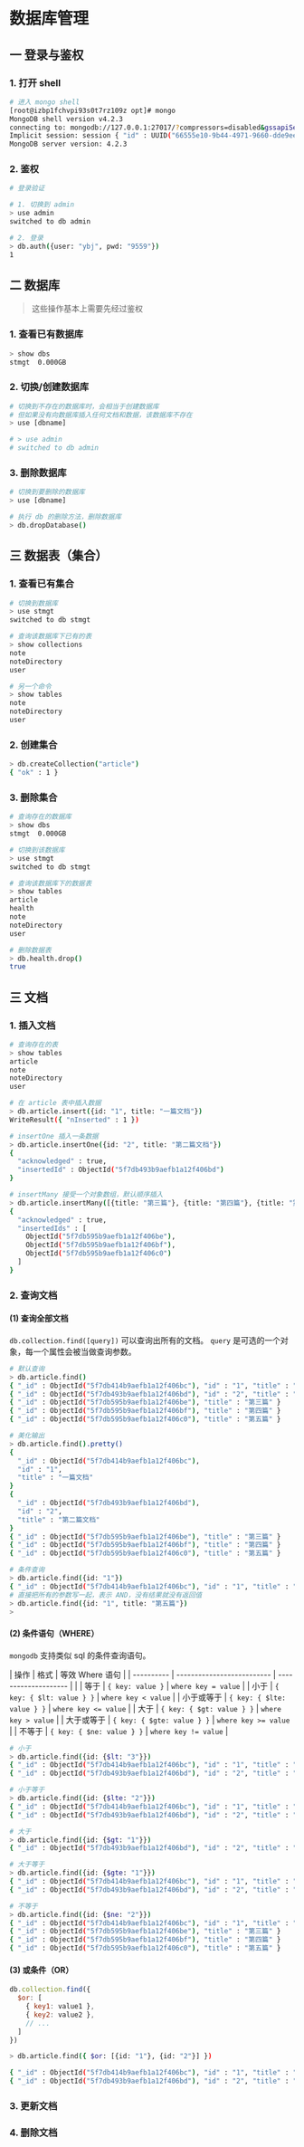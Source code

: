 # 数据库管理

## 一 登录与鉴权

### 1. 打开 shell

```bash
# 进入 mongo shell
[root@izbp1fchvpi93s0t7rz109z opt]# mongo
MongoDB shell version v4.2.3
connecting to: mongodb://127.0.0.1:27017/?compressors=disabled&gssapiServiceName=mongodb
Implicit session: session { "id" : UUID("66555e10-9b44-4971-9660-dde9ee1dacb2") }
MongoDB server version: 4.2.3
```

### 2. 鉴权

```bash
# 登录验证

# 1. 切换到 admin
> use admin
switched to db admin

# 2. 登录
> db.auth({user: "ybj", pwd: "9559"})
1
```

## 二 数据库

> 这些操作基本上需要先经过鉴权

### 1. 查看已有数据库

```bash
> show dbs
stmgt  0.000GB
```

### 2. 切换/创建数据库

```bash
# 切换到不存在的数据库时，会相当于创建数据库
# 但如果没有向数据库插入任何文档和数据，该数据库不存在
> use [dbname]

# > use admin
# switched to db admin
```

### 3. 删除数据库

```bash
# 切换到要删除的数据库
> use [dbname]

# 执行 db 的删除方法，删除数据库
> db.dropDatabase()
```

## 三 数据表（集合）

### 1. 查看已有集合

```bash
# 切换到数据库
> use stmgt
switched to db stmgt

# 查询该数据库下已有的表
> show collections
note
noteDirectory
user

# 另一个命令
> show tables
note
noteDirectory
user
```

### 2. 创建集合

```bash
> db.createCollection("article")
{ "ok" : 1 }
```

### 3. 删除集合

```bash
# 查询存在的数据库
> show dbs
stmgt  0.000GB

# 切换到该数据库
> use stmgt
switched to db stmgt

# 查询该数据库下的数据表
> show tables
article
health
note
noteDirectory
user

# 删除数据表
> db.health.drop()
true
```

## 三 文档

### 1. 插入文档

```bash
# 查询存在的表
> show tables
article
note
noteDirectory
user

# 在 article 表中插入数据
> db.article.insert({id: "1", title: "一篇文档"})
WriteResult({ "nInserted" : 1 })

# insertOne 插入一条数据
> db.article.insertOne({id: "2", title: "第二篇文档"})
{
  "acknowledged" : true,
  "insertedId" : ObjectId("5f7db493b9aefb1a12f406bd")
}

# insertMany 接受一个对象数组，默认顺序插入
> db.article.insertMany([{title: "第三篇"}, {title: "第四篇"}, {title: "第五篇"}])
{
  "acknowledged" : true,
  "insertedIds" : [
    ObjectId("5f7db595b9aefb1a12f406be"),
    ObjectId("5f7db595b9aefb1a12f406bf"),
    ObjectId("5f7db595b9aefb1a12f406c0")
  ]
}
```

### 2. 查询文档

#### (1) 查询全部文档

`db.collection.find([query])` 可以查询出所有的文档。 `query` 是可选的一个对象，每一个属性会被当做查询参数。

```bash
# 默认查询
> db.article.find()
{ "_id" : ObjectId("5f7db414b9aefb1a12f406bc"), "id" : "1", "title" : "一篇文档" }
{ "_id" : ObjectId("5f7db493b9aefb1a12f406bd"), "id" : "2", "title" : "第二篇文档" }
{ "_id" : ObjectId("5f7db595b9aefb1a12f406be"), "title" : "第三篇" }
{ "_id" : ObjectId("5f7db595b9aefb1a12f406bf"), "title" : "第四篇" }
{ "_id" : ObjectId("5f7db595b9aefb1a12f406c0"), "title" : "第五篇" }

# 美化输出
> db.article.find().pretty()
{
  "_id" : ObjectId("5f7db414b9aefb1a12f406bc"),
  "id" : "1",
  "title" : "一篇文档"
}
{
  "_id" : ObjectId("5f7db493b9aefb1a12f406bd"),
  "id" : "2",
  "title" : "第二篇文档"
}
{ "_id" : ObjectId("5f7db595b9aefb1a12f406be"), "title" : "第三篇" }
{ "_id" : ObjectId("5f7db595b9aefb1a12f406bf"), "title" : "第四篇" }
{ "_id" : ObjectId("5f7db595b9aefb1a12f406c0"), "title" : "第五篇" }

# 条件查询
> db.article.find({id: "1"})
{ "_id" : ObjectId("5f7db414b9aefb1a12f406bc"), "id" : "1", "title" : "一篇文档" }
# 直接把所有的参数写一起，表示 AND，没有结果就没有返回值
> db.article.find({id: "1", title: "第五篇"})
>
```

#### (2) 条件语句（WHERE）

`mongodb` 支持类似 sql 的条件查询语句。

| 操作       | 格式                       | 等效 Where 语句      |
| ---------- | -------------------------- | -------------------- |  |
| 等于       | `{ key: value }`           | `where key = value`  |
| 小于       | `{ key: { $lt: value } }`  | `where key < value`  |
| 小于或等于 | `{ key: { $lte: value } }` | `where key <= value` |
| 大于       | `{ key: { $gt: value } }`  | `where key > value`  |
| 大于或等于 | `{ key: { $gte: value } }` | `where key >= value` |
| 不等于     | `{ key: { $ne: value } }`  | `where key != value` |

```bash
# 小于
> db.article.find({id: {$lt: "3"}})
{ "_id" : ObjectId("5f7db414b9aefb1a12f406bc"), "id" : "1", "title" : "一篇文档" }
{ "_id" : ObjectId("5f7db493b9aefb1a12f406bd"), "id" : "2", "title" : "第二篇文档" }

# 小于等于
> db.article.find({id: {$lte: "2"}})
{ "_id" : ObjectId("5f7db414b9aefb1a12f406bc"), "id" : "1", "title" : "一篇文档" }
{ "_id" : ObjectId("5f7db493b9aefb1a12f406bd"), "id" : "2", "title" : "第二篇文档" }

# 大于
> db.article.find({id: {$gt: "1"}})
{ "_id" : ObjectId("5f7db493b9aefb1a12f406bd"), "id" : "2", "title" : "第二篇文档" }

# 大于等于
> db.article.find({id: {$gte: "1"}})
{ "_id" : ObjectId("5f7db414b9aefb1a12f406bc"), "id" : "1", "title" : "一篇文档" }
{ "_id" : ObjectId("5f7db493b9aefb1a12f406bd"), "id" : "2", "title" : "第二篇文档" }

# 不等于
> db.article.find({id: {$ne: "2"}})
{ "_id" : ObjectId("5f7db414b9aefb1a12f406bc"), "id" : "1", "title" : "一篇文档" }
{ "_id" : ObjectId("5f7db595b9aefb1a12f406be"), "title" : "第三篇" }
{ "_id" : ObjectId("5f7db595b9aefb1a12f406bf"), "title" : "第四篇" }
{ "_id" : ObjectId("5f7db595b9aefb1a12f406c0"), "title" : "第五篇" }
```

#### (3) 或条件（OR）

```javascript
db.collection.find({
  $or: [
    { key1: value1 },
    { key2: value2 },
    // ...
  ]
})
```

```bash
> db.article.find({ $or: [{id: "1"}, {id: "2"}] })

{ "_id" : ObjectId("5f7db414b9aefb1a12f406bc"), "id" : "1", "title" : "一篇文档" }
{ "_id" : ObjectId("5f7db493b9aefb1a12f406bd"), "id" : "2", "title" : "第二篇文档" }
```

### 3. 更新文档


### 4. 删除文档


